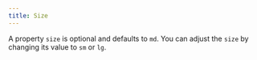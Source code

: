 ```yaml
---
title: Size
---
```


A property `size` is optional and defaults to `md`. You can adjust the `size` by changing its value to `sm` or `lg`.
